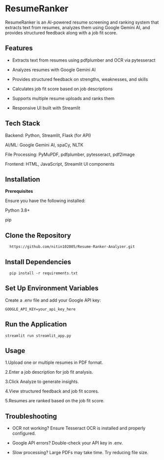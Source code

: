 
# ResumeRanker

ResumeRanker is an AI-powered resume screening and ranking system that extracts text from resumes, analyzes them using Google Gemini AI, and provides structured feedback along with a job fit score.

## Features

 - Extracts text from resumes using pdfplumber and OCR via        pytesseract

 - Analyzes resumes with Google Gemini AI

 - Provides structured feedback on strengths, weaknesses, and skills

 - Calculates job fit score based on job descriptions

 - Supports multiple resume uploads and ranks them

 - Responsive UI built with Streamlit


## Tech Stack

Backend: Python, Streamlit, Flask (for API)

AI/ML: Google Gemini AI, spaCy, NLTK

File Processing: PyMuPDF, pdfplumber, pytesseract, pdf2image

Frontend: HTML, JavaScript, Streamlit UI components


## Installation

**Prerequisites**

Ensure you have the following installed:

Python 3.8+

pip


    
## Clone the Repository

```
  https://github.com/nitin102005/Resume-Ranker-Analyzer.git
```
## Install Dependencies

```
  pip install -r requirements.txt
```
## Set Up Environment Variables

Create a .env file and add your Google API key:
```
GOOGLE_API_KEY=your_api_key_here

```
## Run the Application
```
streamlit run streamlit_app.py
```
## Usage


1.Upload one or multiple resumes in PDF format.

2.Enter a job description for job fit analysis.

3.Click Analyze to generate insights.

4.View structured feedback and job fit scores.

5.Resumes are ranked based on the job fit score.


## Troubleshooting

 - OCR not working? Ensure Tesseract OCR is installed and properly configured.

 - Google API errors? Double-check your API key in .env.

 - Slow processing? Large PDFs may take time. Try reducing file size.
